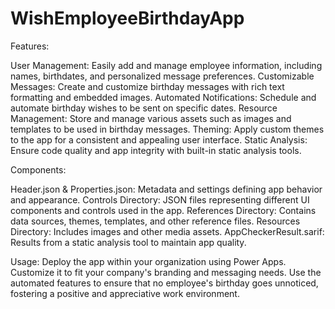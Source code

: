 # WishEmployeeBirthdayApp

Features:

User Management: Easily add and manage employee information, including names, birthdates, and personalized message preferences.
Customizable Messages: Create and customize birthday messages with rich text formatting and embedded images.
Automated Notifications: Schedule and automate birthday wishes to be sent on specific dates.
Resource Management: Store and manage various assets such as images and templates to be used in birthday messages.
Theming: Apply custom themes to the app for a consistent and appealing user interface.
Static Analysis: Ensure code quality and app integrity with built-in static analysis tools.

Components:

Header.json & Properties.json: Metadata and settings defining app behavior and appearance.
Controls Directory: JSON files representing different UI components and controls used in the app.
References Directory: Contains data sources, themes, templates, and other reference files.
Resources Directory: Includes images and other media assets.
AppCheckerResult.sarif: Results from a static analysis tool to maintain app quality.

Usage:
Deploy the app within your organization using Power Apps. Customize it to fit your company's branding and messaging needs. Use the automated features to ensure that no employee's birthday goes unnoticed, fostering a positive and appreciative work environment.

